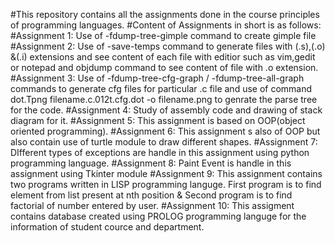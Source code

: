 #This repository contains all the assignments done in the course principles of programming languages.
#Content of Assignments in short is as follows:
#Assignment 1: Use of -fdump-tree-gimple command to create gimple file 
#Assignment 2: Use of -save-temps command to generate files with (.s),(.o) &(.i) extensions
and see content of each file with editior such as vim,gedit or notepad and objdump command to see content of file with .o extension.
#Assignment 3: Use of -fdump-tree-cfg-graph / -fdump-tree-all-graph commands to generate cfg files for particular .c file and use of command dot.Tpng filename.c.012t.cfg.dot -o filename.png to genrate the parse tree for the code.
#Assignment 4: Study of assembly code and drawing of stack diagram for it.
#Assignment 5: This assignment is based on OOP(object oriented programming).
#Assignment 6: This assignment s also of OOP but also contain use of turtle module to draw different shapes.
#Assignment 7: DIfferent types of exceptions are handle in this assignment using python programming language.
#Assignment 8: Paint Event is handle in this assignment using Tkinter module
#Assignment 9: This assignment contains two programs written in LISP programming languge. First program is to find element from list present at nth position & Second program is to find factorial of number entered by user.
#Assignment 10: This assigment contains database created using PROLOG programming languge for the information of student cource and department.
